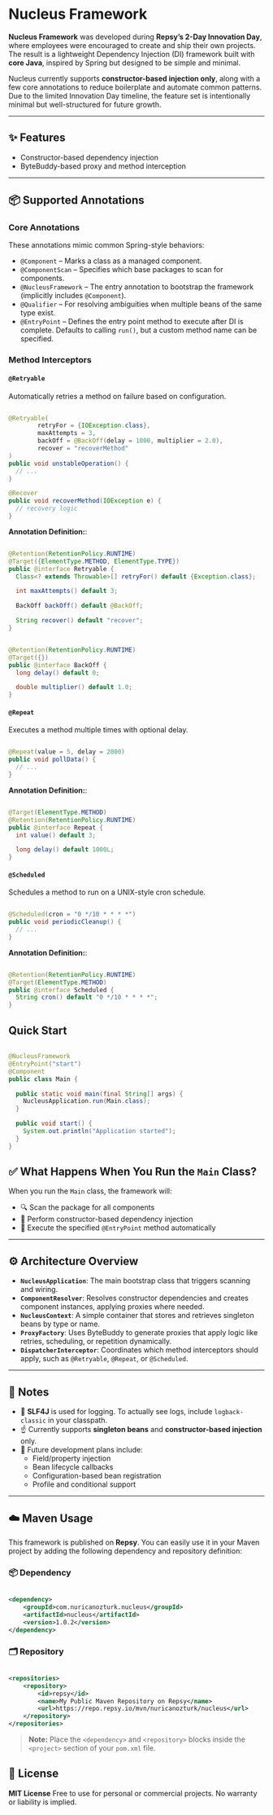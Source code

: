 # Nucleus Framework

**Nucleus Framework** was developed during **Repsy’s 2-Day Innovation Day**, where employees were encouraged
to create and
ship their own projects. The result is a lightweight Dependency Injection (DI) framework built with **core Java**,
inspired by Spring but designed to be simple and minimal.

Nucleus currently supports **constructor-based injection only**, along with a few core annotations to reduce boilerplate
and automate common patterns. Due to the limited Innovation Day timeline, the feature set is intentionally minimal but
well-structured for future growth.

---

## ✨ Features

- Constructor-based dependency injection
- ByteBuddy-based proxy and method interception

---

## 📦 Supported Annotations

### Core Annotations

These annotations mimic common Spring-style behaviors:

- `@Component` – Marks a class as a managed component.
- `@ComponentScan` – Specifies which base packages to scan for components.
- `@NucleusFramework` – The entry annotation to bootstrap the framework (implicitly includes `@Component`).
- `@Qualifier` – For resolving ambiguities when multiple beans of the same type exist.
- `@EntryPoint` – Defines the entry point method to execute after DI is complete. Defaults to calling `run()`, but a
  custom method name can be specified.

### Method Interceptors

#### `@Retryable`

Automatically retries a method on failure based on configuration.

```java

@Retryable(
        retryFor = {IOException.class},
        maxAttempts = 3,
        backOff = @BackOff(delay = 1000, multiplier = 2.0),
        recover = "recoverMethod"
)
public void unstableOperation() {
  // ...
}

@Recover
public void recoverMethod(IOException e) {
  // recovery logic
}
```

**Annotation Definition:**:

```java

@Retention(RetentionPolicy.RUNTIME)
@Target({ElementType.METHOD, ElementType.TYPE})
public @interface Retryable {
  Class<? extends Throwable>[] retryFor() default {Exception.class};

  int maxAttempts() default 3;

  BackOff backOff() default @BackOff;

  String recover() default "recover";
}
```

```java

@Retention(RetentionPolicy.RUNTIME)
@Target({})
public @interface BackOff {
  long delay() default 0;

  double multiplier() default 1.0;
}
```

#### `@Repeat`

Executes a method multiple times with optional delay.

```java

@Repeat(value = 5, delay = 2000)
public void pollData() {
  // ...
}
```

**Annotation Definition:**:

```java

@Target(ElementType.METHOD)
@Retention(RetentionPolicy.RUNTIME)
public @interface Repeat {
  int value() default 3;

  long delay() default 1000L;
}
```

#### `@Scheduled`

Schedules a method to run on a UNIX-style cron schedule.

```java

@Scheduled(cron = "0 */10 * * * *")
public void periodicCleanup() {
  // ...
}
```

**Annotation Definition:**:

```java

@Retention(RetentionPolicy.RUNTIME)
@Target(ElementType.METHOD)
public @interface Scheduled {
  String cron() default "0 */10 * * * *";
}
```

## Quick Start

```java

@NucleusFramework
@EntryPoint("start")
@Component
public class Main {

  public static void main(final String[] args) {
    NucleusApplication.run(Main.class);
  }

  public void start() {
    System.out.println("Application started");
  }
}
```

## ✅ What Happens When You Run the `Main` Class?

When you run the `Main` class, the framework will:

- 🔍 Scan the package for all components
- 🧩 Perform constructor-based dependency injection
- 🚀 Execute the specified `@EntryPoint` method automatically

---

## ⚙️ Architecture Overview

- **`NucleusApplication`**: The main bootstrap class that triggers scanning and wiring.
- **`ComponentResolver`**: Resolves constructor dependencies and creates component instances, applying proxies where
  needed.
- **`NucleusContext`**: A simple container that stores and retrieves singleton beans by type or name.
- **`ProxyFactory`**: Uses ByteBuddy to generate proxies that apply logic like retries, scheduling, or repetition
  dynamically.
- **`DispatcherInterceptor`**: Coordinates which method interceptors should apply, such as `@Retryable`, `@Repeat`, or
  `@Scheduled`.

---

## 🧪 Notes

- 📝 **SLF4J** is used for logging. To actually see logs, include `logback-classic` in your classpath.
- ☝️ Currently supports **singleton beans** and **constructor-based injection** only.
- 🔮 Future development plans include:
    - Field/property injection
    - Bean lifecycle callbacks
    - Configuration-based bean registration
    - Profile and conditional support

---

## ☁️ Maven Usage

This framework is published on **Repsy**. You can easily use it in your Maven project by adding the following dependency
and repository definition:

### 📦 Dependency

```xml

<dependency>
    <groupId>com.nuricanozturk.nucleus</groupId>
    <artifactId>nucleus</artifactId>
    <version>1.0.2</version>
</dependency>
```

### 🗂️ Repository

```xml

<repositories>
    <repository>
        <id>repsy</id>
        <name>My Public Maven Repository on Repsy</name>
        <url>https://repo.repsy.io/mvn/nuricanozturk/nucleus</url>
    </repository>
</repositories>
```

> **Note:** Place the `<dependency>` and `<repository>` blocks inside the `<project>` section of your `pom.xml` file.

## 📄 License

**MIT License**
Free to use for personal or commercial projects. No warranty or liability is implied.

